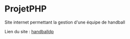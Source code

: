 # ProjetPHP
Site internet permettant la gestion d'une équipe de handball

Lien du site : [handballdp](https://handballdp.go.yo.fr)
